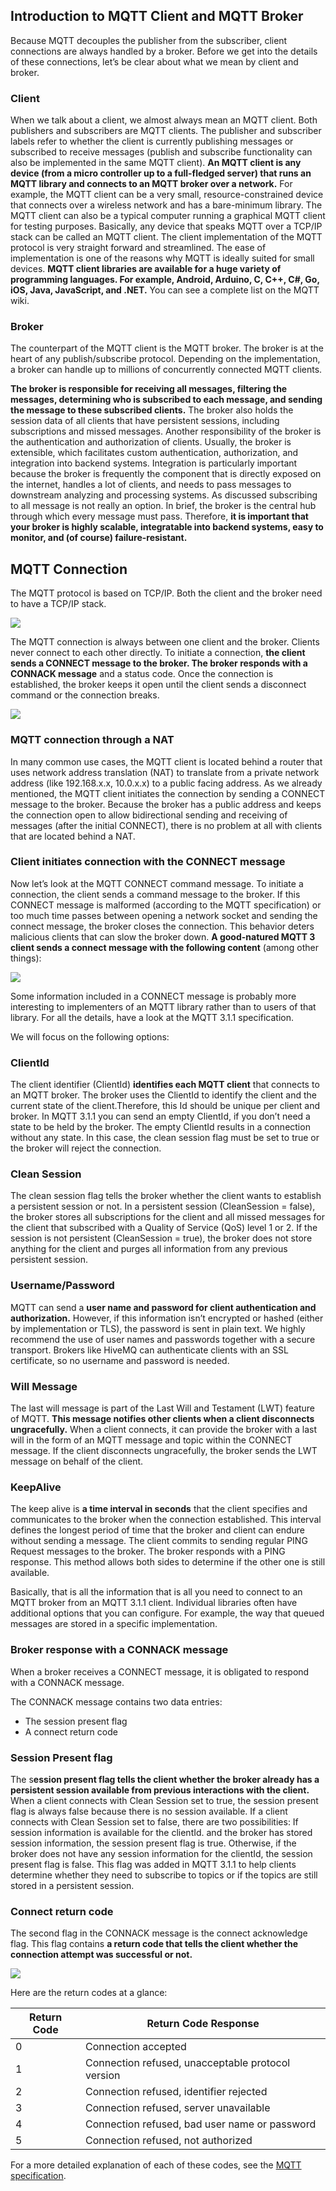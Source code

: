 ## Introduction to MQTT Client and MQTT Broker

Because MQTT decouples the publisher from the subscriber, client connections are always handled by a broker. Before we get into the details of these connections, let’s be clear about what we mean by client and broker.

### **Client**

When we talk about a client, we almost always mean an MQTT client. Both publishers and subscribers are MQTT clients. The publisher and subscriber labels refer to whether the client is currently publishing messages or subscribed to receive messages (publish and subscribe functionality can also be implemented in the same MQTT client). **An MQTT client is any device (from a micro controller up to a full-fledged server) that runs an MQTT library and connects to an MQTT broker over a network.** For example, the MQTT client can be a very small, resource-constrained device that connects over a wireless network and has a bare-minimum library. The MQTT client can also be a typical computer running a graphical MQTT client for testing purposes. Basically, any device that speaks MQTT over a TCP/IP stack can be called an MQTT client. The client implementation of the MQTT protocol is very straight forward and streamlined. The ease of implementation is one of the reasons why MQTT is ideally suited for small devices. **MQTT client libraries are available for a huge variety of programming languages. For example, Android, Arduino, C, C++, C#, Go, iOS, Java, JavaScript, and .NET.** You can see a complete list on the MQTT wiki.


### **Broker**

The counterpart of the MQTT client is the MQTT broker. The broker is at the heart of any publish/subscribe protocol. Depending on the implementation, a broker can handle up to millions of concurrently connected MQTT clients.

**The broker is responsible for receiving all messages, filtering the messages, determining who is subscribed to each message, and sending the message to these subscribed clients.** The broker also holds the session data of all clients that have persistent sessions, including subscriptions and missed messages. Another responsibility of the broker is the authentication and authorization of clients. Usually, the broker is extensible, which facilitates custom authentication, authorization, and integration into backend systems. Integration is particularly important because the broker is frequently the component that is directly exposed on the internet, handles a lot of clients, and needs to pass messages to downstream analyzing and processing systems. As discussed subscribing to all message is not really an option. In brief, the broker is the central hub through which every message must pass. Therefore, **it is important that your broker is highly scalable, integratable into backend systems, easy to monitor, and (of course) failure-resistant.**

## MQTT Connection

The MQTT protocol is based on TCP/IP. Both the client and the broker need to have a TCP/IP stack.

<img src="img/mqtt-tcp-ip-stack.png">

The MQTT connection is always between one client and the broker. Clients never connect to each other directly. To initiate a connection, **the client sends a CONNECT message to the broker. The broker responds with a CONNACK message** and a status code. Once the connection is established, the broker keeps it open until the client sends a disconnect command or the connection breaks.

<img src="img/connect-flow.gif">


### **MQTT connection through a NAT**

In many common use cases, the MQTT client is located behind a router that uses network address translation (NAT) to translate from a private network address (like 192.168.x.x, 10.0.x.x) to a public facing address. As we already mentioned, the MQTT client initiates the connection by sending a CONNECT message to the broker. Because the broker has a public address and keeps the connection open to allow bidirectional sending and receiving of messages (after the initial CONNECT), there is no problem at all with clients that are located behind a NAT.

### **Client initiates connection with the CONNECT message**

Now let’s look at the MQTT CONNECT command message. To initiate a connection, the client sends a command message to the broker. If this CONNECT message is malformed (according to the MQTT specification) or too much time passes between opening a network socket and sending the connect message, the broker closes the connection. This behavior deters malicious clients that can slow the broker down. **A good-natured MQTT 3 client sends a connect message with the following content** (among other things):

<img src="img/connect.png">

Some information included in a CONNECT message is probably more interesting to implementers of an MQTT library rather than to users of that library. For all the details, have a look at the MQTT 3.1.1 specification.

We will focus on the following options:

### **ClientId**
The client identifier (ClientId) **identifies each MQTT client** that connects to an MQTT broker. The broker uses the ClientId to identify the client and the current state of the client.Therefore, this Id should be unique per client and broker. In MQTT 3.1.1 you can send an empty ClientId, if you don’t need a state to be held by the broker. The empty ClientId results in a connection without any state. In this case, the clean session flag must be set to true or the broker will reject the connection.

### **Clean Session**
The clean session flag tells the broker whether the client wants to establish a persistent session or not. In a persistent session (CleanSession = false), the broker stores all subscriptions for the client and all missed messages for the client that subscribed with a Quality of Service (QoS) level 1 or 2. If the session is not persistent (CleanSession = true), the broker does not store anything for the client and purges all information from any previous persistent session.

### **Username/Password**
MQTT can send a **user name and password for client authentication and authorization.** However, if this information isn’t encrypted or hashed (either by implementation or TLS), the password is sent in plain text. We highly recommend the use of user names and passwords together with a secure transport. Brokers like HiveMQ can authenticate clients with an SSL certificate, so no username and password is needed.

### **Will Message**
The last will message is part of the Last Will and Testament (LWT) feature of MQTT. **This message notifies other clients when a client disconnects ungracefully.** When a client connects, it can provide the broker with a last will in the form of an MQTT message and topic within the CONNECT message. If the client disconnects ungracefully, the broker sends the LWT message on behalf of the client. 

### **KeepAlive**
The keep alive is **a time interval in seconds** that the client specifies and communicates to the broker when the connection established. This interval defines the longest period of time that the broker and client can endure without sending a message. The client commits to sending regular PING Request messages to the broker. The broker responds with a PING response. This method allows both sides to determine if the other one is still available. 

Basically, that is all the information that is all you need to connect to an MQTT broker from an MQTT 3.1.1 client. Individual libraries often have additional options that you can configure. For example, the way that queued messages are stored in a specific implementation.


### **Broker response with a CONNACK message**
When a broker receives a CONNECT message, it is obligated to respond with a CONNACK message.

The CONNACK message contains two data entries:

* The session present flag
* A connect return code

### **Session Present flag**
The s**ession present flag tells the client whether the broker already has a persistent session available from previous interactions with the client.** When a client connects with Clean Session set to true, the session present flag is always false because there is no session available. If a client connects with Clean Session set to false, there are two possibilities: If session information is available for the clientId. and the broker has stored session information, the session present flag is true. Otherwise, if the broker does not have any session information for the clientId, the session present flag is false. This flag was added in MQTT 3.1.1 to help clients determine whether they need to subscribe to topics or if the topics are still stored in a persistent session.

### **Connect return code**
The second flag in the CONNACK message is the connect acknowledge flag. This flag contains **a return code that tells the client whether the connection attempt was successful or not.**

<img src="img/connack1.png">

Here are the return codes at a glance:

Return Code | Return Code Response 
--     | -- 
0 | Connection accepted
1 | Connection refused, unacceptable protocol version
2 | Connection refused, identifier rejected
3 | Connection refused, server unavailable
4 | Connection refused, bad user name or password
5 | Connection refused, not authorized

For a more detailed explanation of each of these codes, see the [MQTT specification](http://docs.oasis-open.org/mqtt/mqtt/v3.1.1/os/mqtt-v3.1.1-os.html#_Toc398718035).

